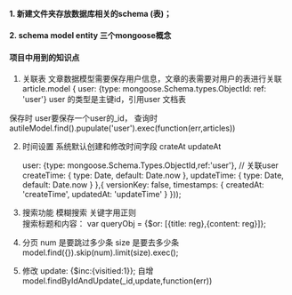 #### 1. 新建文件夹存放数据库相关的schema (表)；
#### 2. schema model entity 三个mongoose概念

#### 项目中用到的知识点
1. 关联表 
文章数据模型需要保存用户信息，文章的表需要对用户的表进行关联
article.model   { user: {type: mongoose.Schema.types.ObjectId: ref: 'user'}
user 的类型是主键id，引用user 文档表

保存时 user要保存一个user的_id， 查询时
autileModel.find().pupulate('user').exec(function(err,articles))

2. 时间设置  系统默认创建和修改时间字段  crateAt updateAt

	user: {type: mongoose.Schema.Types.ObjectId,ref:'user'}, // 关联user
	createTime: {
		type: Date,
		default: Date.now
	},
	updateTime: {
		type: Date,
		default: Date.now
	}
},{
	versionKey: false,
	timestamps: { createdAt: 'createTime', updatedAt: 'updateTime' }
}));

3. 搜索功能 模糊搜索 关键字用正则  
搜索标题和内容： var queryObj = {$or: [{title: reg},{content: reg}]};

4. 分页
num 是要跳过多少条
size 是要去多少条
model.find({}).skip(num).limit(size).exec();
5. 修改
update: {$inc:{visitied:1}};
自增
model.findByIdAndUpdate(_id,update,function(err))

